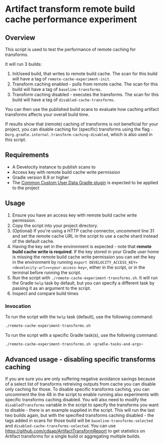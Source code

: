 # Artifact transform remote build cache performance experiment

## Overview 

This script is used to test the performance of remote caching for transforms.  

It will run 3 builds:

1. Init/seed build, that writes to remote build cache. The scan for this build will have a tag of `remote-cache-experiment-init`. 
2. Transform caching enabled - pulls from remote cache. The scan for this build will have a tag of `baseline-transforms`.
3. Transform caching disabled - executes the transforms. The scan for this build will have a tag of `disabled-cache-transforms`.

You can then use the published build scans to evaluate how caching artifact transforms affects your overall build time. 

If results show that (remote) caching of transforms is not beneficial for your project, you can disable caching for (specific) transforms using the flag `-Dorg.gradle.internal.transform-caching-disabled`, which is also used in this script.

## Requirements

- A Develocity instance to publish scans to
- Access key with remote build cache write permission
- Gradle version 8.9 or higher
- The [Common Custom User Data Gradle plugin](https://github.com/gradle/common-custom-user-data-gradle-plugin) is expected to be applied to the project

## Usage

1. Ensure you have an access key with remote build cache write permission. 
2. Copy the script into your project directory.
3. (Optional) If you're using a HTTP cache connector, uncomment line 31 and set the remote cache URL in the script to use a cache shard instead of the default cache. 
4. Having the key set in the environment is expected - note that **remote build cache write is required**. If the key stored in your Gradle user home is missing the remote build cache write permission you can set the key in the environment by running `export DEVELOCITY_ACCESS_KEY=<develocity-url>=<your-access-key>`, either in the script, or in the terminal before running the script.
5. Run the script with `./remote-cache-experiment-transforms.sh`. It will run the Gradle `help` task by default, but you can specify a different task by passing it as an argument to the script. 
6. Inspect and compare build times 

### Invocation

To run the script with the `help` task (default), use the following command:
```bash
./remote-cache-experiment-transforms.sh
```

To run the script with a specific Gradle task(s), use the following command:
```bash
./remote-cache-experiment-transforms.sh <gradle-tasks-and-args>
```

## Advanced usage - disabling specific transforms caching

If you are sure you are only suffering negative avoidance savings because of a select list of transforms retreiving outputs from cache you can disable only caching for those. To disable specific transforms caching, you can uncomment the line 48 in the script to enable running also experiments with specific transforms caching disabled. You will also need to modify the `disabledTransforms` variable in the script to specify the transforms you want to disable - there is an example supplied in the script. This will run the last two builds again, but with the specified transforms caching disabled - the tags added in scans for those build will be `baseline-transforms-selected` and `disabled-cache-transforms-selected`. You can use https://github.com/cdsap/ArtifactTransformReport to get statistics on Artifact transforms for a single build or aggregating multiple builds. 

